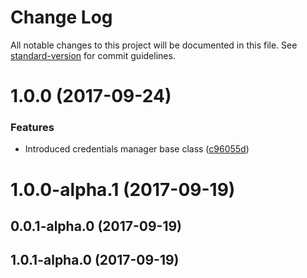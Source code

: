 # Change Log

All notable changes to this project will be documented in this file. See [standard-version](https://github.com/conventional-changelog/standard-version) for commit guidelines.

<a name="1.0.0"></a>
# 1.0.0 (2017-09-24)


### Features

* Introduced credentials manager base class ([c96055d](https://github.com/apispots/apispots-lib-stories/commit/c96055d))



<a name="1.0.0-alpha.1"></a>
# 1.0.0-alpha.1 (2017-09-19)



<a name="0.0.1-alpha.0"></a>
## 0.0.1-alpha.0 (2017-09-19)



<a name="1.0.1-alpha.0"></a>
## 1.0.1-alpha.0 (2017-09-19)
